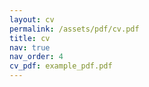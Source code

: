 ```yaml
---
layout: cv
permalink: /assets/pdf/cv.pdf
title: cv
nav: true
nav_order: 4
cv_pdf: example_pdf.pdf
---
```

